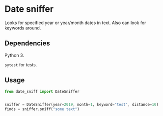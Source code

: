 # Date sniffer

Looks for specified year or year/month dates in text.
Also can look for keywords around.

## Dependencies

Python 3.

`pytest` for tests.

## Usage

```python
from date_sniff import DateSniffer


sniffer = DateSniffer(year=2019, month=1, keyword="test", distance=10)
finds = sniffer.sniff("some text")
```
